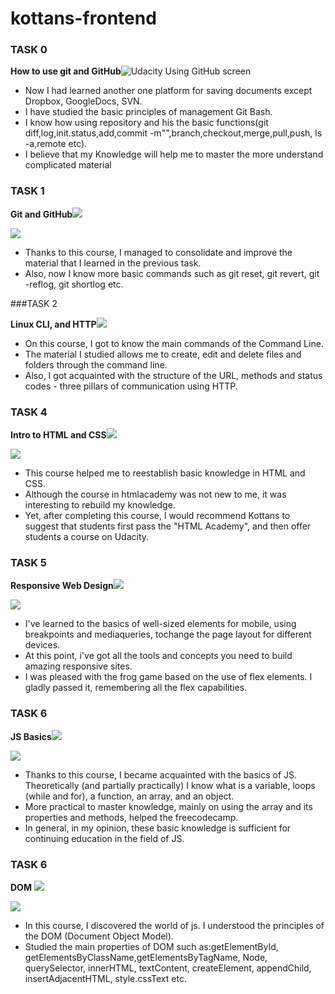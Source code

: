 # kottans-frontend
### TASK 0

**How to use git and GitHub**![Udacity Using GitHub screen](screenshots/task_0.png)
 
- Now I had learned another one platform for saving documents except Dropbox, GoogleDocs, SVN.
- I have studied the basic principles of management Git Bash.
- I know how using repository and his the basic functions(git diff,log,init.status,add,commit -m"",branch,checkout,merge,pull,push, ls -a,remote  etc).
- I believe that my Knowledge will help me to master the more understand complicated material


 

### TASK 1
**Git and GitHub**![](screenshots/task_1.png)


![](screenshots/task_1(2).png)

- Thanks to this course, I managed to consolidate and improve the material that I learned in the previous task.
- Also, now I know more basic commands such as git reset, git revert, git -reflog, git shortlog etc.



###TASK 2

**Linux CLI, and HTTP**![](task_linux_cli/Command-line.png)


- On this course, I got to know the main commands of the Command Line.
- The material I studied allows me to create, edit and delete files and folders through the command line.
- Also, I got acquainted with the structure of the URL, methods and status codes - three pillars of communication using HTTP.



### TASK 4

 **Intro to HTML and CSS**![](task_html_css_intro/HTML_and_CSS_Udacity.png)

![](task_html_css_intro/HTML_and_CSS_htmlacademy.png)


- This course helped me to reestablish basic knowledge in HTML and CSS.
- Although the course in htmlacademy was not new to me, it was interesting to rebuild my knowledge.
- Yet, after completing this course, I would recommend Kottans to suggest that students first pass the "HTML Academy", and then offer students a course on Udacity.


### TASK 5

 **Responsive Web Design**![](task_responsive_web_design/Optimizations_udacity.png)

![](task_responsive_web_design/flexbox_froggy.png)

- I've learned to the basics of well-sized elements for mobile,
using breakpoints and mediaqueries, tochange the page layout for different devices.
- At this point, i've got all the tools and concepts you need to build amazing responsive sites.
- I was pleased with the frog game based on the use of flex elements. I gladly passed it, remembering all the flex capabilities.

### TASK 6
**JS Basics**![](task_js_basics/js_basis_udacity.png)

![](task_js_basics/free_code_camp.png)

 - Thanks to this course, I became acquainted with the basics of JS. Theoretically (and partially practically) I know what is a variable, loops (while and for), a function, an array, and an object.
 - More practical to master knowledge, mainly on using the array and its properties and methods, helped the freecodecamp.
 - In general, in my opinion, these basic knowledge is sufficient for continuing education in the field of JS.

### TASK 6
**DOM**
![](task_js_dom/JS_and_the_DOM.png)

![](task_js_dom/FreeCodeCamp.png)

- In this course, I discovered the world of js. I understood the principles of the DOM (Document Object Model).
- Studied the main properties of DOM such as:getElementById, getElementsByClassName,getElementsByTagName, Node, querySelector, innerHTML, textContent, createElement, appendChild, insertAdjacentHTML, style.cssText etc.




